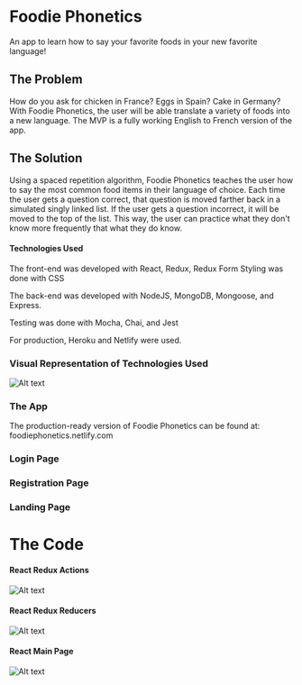  # Foodie Phonetics
An app to learn how to say your favorite foods in your new favorite language!

## The Problem
How do you ask for chicken in France? Eggs in Spain? Cake in Germany? With Foodie Phonetics, the user will be able translate a variety of foods into a new language. The MVP is a fully working English to French version of the app.

## The Solution
Using a spaced repetition algorithm, Foodie Phonetics teaches the user how to say the most common food items in their language of choice. Each time the user gets a question correct, that question is moved farther back in a simulated singly linked list. If the user gets a question incorrect, it will be moved to the top of the list. This way, the user can practice what they don't know more frequently that what they do know.

#### Technologies Used ####

The front-end was developed with React, Redux, Redux Form
Styling was done with CSS

The back-end was developed with NodeJS, MongoDB, Mongoose, and Express.

Testing was done with Mocha, Chai, and Jest

For production, Heroku and Netlify were used.

### Visual Representation of Technologies Used
![Alt text](https://github.com/thinkful-ei18/Alisha_Brian_SpacedRep_Client/blob/master/FoodiePhonetics_TechnologiesUsed_041918.png?raw=true "Visual representation of technologies used to create Foodie Phonetics")

### The App
The production-ready version of Foodie Phonetics can be found at: foodiephonetics.netlify.com

### Login Page

### Registration Page


### Landing Page

# The Code

#### React Redux Actions
![Alt text](https://github.com/thinkful-ei18/Alisha_Brian_SpacedRep_Client/blob/master/FoodiePhonetics_ReduxActions_041918.png?raw=true "React Redux Actions")


#### React Redux Reducers
![Alt text](https://github.com/thinkful-ei18/Alisha_Brian_SpacedRep_Client/blob/master/FoodiePhonetics_ReduxReducers_041918.png?raw=true "React Redux Reducers")


#### React Main Page
![Alt text](https://github.com/thinkful-ei18/Alisha_Brian_SpacedRep_Client/blob/master/FoodiePhonetics_ReactMainPage_041918.png?raw=true "React Main Page")


